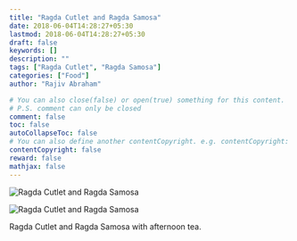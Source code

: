 ```yaml
---
title: "Ragda Cutlet and Ragda Samosa"
date: 2018-06-04T14:28:27+05:30
lastmod: 2018-06-04T14:28:27+05:30
draft: false
keywords: []
description: ""
tags: ["Ragda Cutlet", "Ragda Samosa"]
categories: ["Food"]
author: "Rajiv Abraham"

# You can also close(false) or open(true) something for this content.
# P.S. comment can only be closed
comment: false
toc: false
autoCollapseToc: false
# You can also define another contentCopyright. e.g. contentCopyright: "This is another copyright."
contentCopyright: false
reward: false
mathjax: false
---
```


![Ragda Cutlet and Ragda Samosa](/images/IMG_20180604_133349.jpg "Ragda Cutlet and Ragda Samosa")

![Ragda Cutlet and Ragda Samosa](/images/IMG_20180604_133424_01.jpg "Ragda Cutlet and Ragda Samosa")

Ragda Cutlet and Ragda Samosa with afternoon tea.